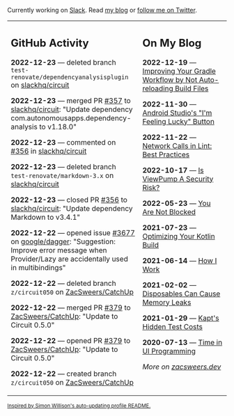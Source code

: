 Currently working on [Slack](https://slack.com/). Read [my blog](https://zacsweers.dev/) or [follow me on Twitter](https://twitter.com/ZacSweers).

<table><tr><td valign="top" width="60%">

## GitHub Activity
<!-- githubActivity starts -->
**2022-12-23** — deleted branch `test-renovate/dependencyanalysisplugin` on [slackhq/circuit](https://github.com/slackhq/circuit)

**2022-12-23** — merged PR [#357](https://github.com/slackhq/circuit/pull/357) to [slackhq/circuit](https://github.com/slackhq/circuit): "Update dependency com.autonomousapps.dependency-analysis to v1.18.0"

**2022-12-23** — commented on [#356](https://github.com/slackhq/circuit/pull/356#issuecomment-1363724438) in [slackhq/circuit](https://github.com/slackhq/circuit)

**2022-12-23** — deleted branch `test-renovate/markdown-3.x` on [slackhq/circuit](https://github.com/slackhq/circuit)

**2022-12-23** — closed PR [#356](https://github.com/slackhq/circuit/pull/356) to [slackhq/circuit](https://github.com/slackhq/circuit): "Update dependency Markdown to v3.4.1"

**2022-12-22** — opened issue [#3677](https://github.com/google/dagger/issues/3677) on [google/dagger](https://github.com/google/dagger): "Suggestion: Improve error message when Provider/Lazy are accidentally used in multibindings"

**2022-12-22** — deleted branch `z/circuit050` on [ZacSweers/CatchUp](https://github.com/ZacSweers/CatchUp)

**2022-12-22** — merged PR [#379](https://github.com/ZacSweers/CatchUp/pull/379) to [ZacSweers/CatchUp](https://github.com/ZacSweers/CatchUp): "Update to Circuit 0.5.0"

**2022-12-22** — opened PR [#379](https://github.com/ZacSweers/CatchUp/pull/379) to [ZacSweers/CatchUp](https://github.com/ZacSweers/CatchUp): "Update to Circuit 0.5.0"

**2022-12-22** — created branch `z/circuit050` on [ZacSweers/CatchUp](https://github.com/ZacSweers/CatchUp)
<!-- githubActivity ends -->
</td><td valign="top" width="40%">

## On My Blog
<!-- blog starts -->
**2022-12-19** — [Improving Your Gradle Workflow by Not Auto-reloading Build Files](https://www.zacsweers.dev/improving-your-workflow-by-not-auto-reloading-build-files/)

**2022-11-30** — [Android Studio's "I'm Feeling Lucky" Button](https://www.zacsweers.dev/android-studios-im-feeling-lucky-button/)

**2022-11-22** — [Network Calls in Lint: Best Practices](https://www.zacsweers.dev/network-calls-in-lint-best-practices/)

**2022-10-17** — [Is ViewPump A Security Risk?](https://www.zacsweers.dev/is-viewpump-a-security-risk/)

**2022-05-23** — [You Are Not Blocked](https://www.zacsweers.dev/you-are-not-blocked/)

**2021-07-23** — [Optimizing Your Kotlin Build](https://www.zacsweers.dev/optimizing-your-kotlin-build/)

**2021-06-14** — [How I Work](https://www.zacsweers.dev/how-i-work/)

**2021-02-02** — [Disposables Can Cause Memory Leaks](https://www.zacsweers.dev/disposables-can-cause-memory-leaks/)

**2021-01-29** — [Kapt's Hidden Test Costs](https://www.zacsweers.dev/kapts-hidden-test-costs/)

**2020-07-13** — [Time in UI Programming](https://www.zacsweers.dev/time-in-ui/)
<!-- blog ends -->
_More on [zacsweers.dev](https://zacsweers.dev/)_
</td></tr></table>

<sub><a href="https://simonwillison.net/2020/Jul/10/self-updating-profile-readme/">Inspired by Simon Willison's auto-updating profile README.</a></sub>